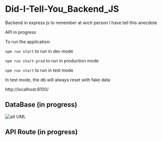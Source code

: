 # Did-I-Tell-You_Backend_JS
Backend in express js to remember at wich person I have tell this anecdote

API in progress

To run the application:

`npm run start` to run in dev mode

`npm run start-prod` to run in production mode

`npm run start` to run in test mode

In test mode, the db will always reset with fake data


http://localhost:8100/


## DataBase (in progress)

![alt UML](https://raw.githubusercontent.com/kingdomflo/Did-I-Tell-You_Backend_JS/master/out/src/models/plantUml/class/class.png)

## API Route (in progress)

